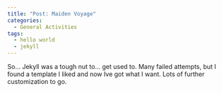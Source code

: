 ```yaml
---
title: "Post: Maiden Voyage"
categories:
  - General Activities
tags:
  - hello world
  - jekyll
---
```


So... Jekyll was a tough nut to... get used to. Many failed attempts, but I found a template I liked and now Ive got what I want. Lots of further customization to go.

